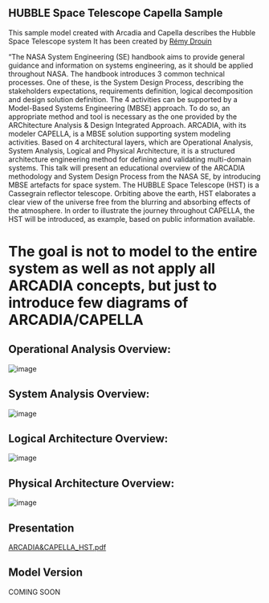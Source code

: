 ## HUBBLE Space Telescope Capella Sample
This sample model created with Arcadia and Capella describes the Hubble Space Telescope system
It has been created by [Rémy Drouin](https://fr.linkedin.com/in/r%C3%A9my-drouin-ba3b1494) 


“The NASA System Engineering (SE) handbook aims to provide general guidance and information on systems engineering, as it should be applied throughout NASA. The handbook introduces 3 common technical processes. One of these, is the System Design Process, describing the stakeholders expectations, requirements definition, logical decomposition and design solution definition. The 4 activities can be supported by a Model-Based Systems Engineering (MBSE) approach. To do so, an appropriate method and tool is necessary as the one provided by the ARChitecture Analysis & Design Integrated Approach. ARCADIA, with its modeler CAPELLA, is a MBSE solution supporting system modeling activities.  Based on 4 architectural layers, which are Operational Analysis, System Analysis, Logical and Physical Architecture, it is a structured architecture engineering method for defining and validating multi-domain systems.  This talk will present an educational overview of the ARCADIA methodology and System Design Process from the NASA SE, by introducing MBSE artefacts for space system. 
The HUBBLE Space Telescope (HST) is a Cassegrain reflector telescope. Orbiting above the earth, HST elaborates a clear view of the universe free from the blurring and absorbing effects of the atmosphere. In order to illustrate the journey throughout CAPELLA, the HST will be introduced, as example, based on public information available. 

# The goal is not to model to the entire system as well as not apply all ARCADIA concepts, but just to introduce few diagrams of ARCADIA/CAPELLA


## Operational Analysis Overview:
![image](https://github.com/user-attachments/assets/35f6a4f0-d743-49d2-b1bb-18247f21a1b3)


## System Analysis Overview:
![image](https://github.com/user-attachments/assets/3632d88d-95c9-45f5-aec7-598826693461)


## Logical Architecture Overview:
![image](https://github.com/user-attachments/assets/d08c51d0-25c1-47e9-89bf-caa874be3fdc)


## Physical Architecture Overview:
![image](https://github.com/user-attachments/assets/e9159fe0-b7ce-4769-81c4-927e3afe8546)


## Presentation
[ARCADIA&CAPELLA_HST.pdf](https://github.com/user-attachments/files/17457225/ARCADIA.CAPELLA_HST.pdf)


## Model Version 
COMING SOON
